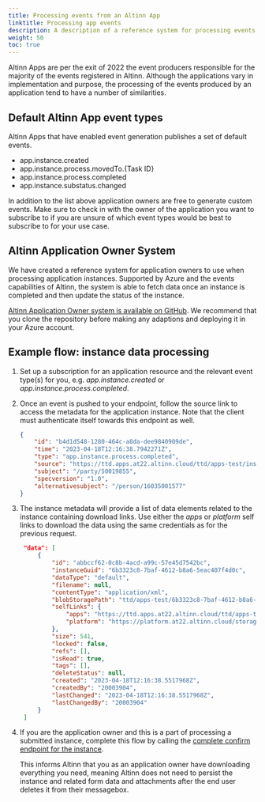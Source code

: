 ```yaml
---
title: Processing events from an Altinn App
linktitle: Processing app events
description: A description of a reference system for processing events from an Altinn App
weight: 50
toc: true
---
```


Altinn Apps are per the exit of 2022 the event producers responsible for the majority of the events registered
in Altinn. Although the applications vary in implementation and purpose, the processing of the events
produced by an application tend to have a number of similarities. 

## Default Altinn App event types

Altinn Apps that have enabled event generation publishes a set of default events.

- app.instance.created
- app.instance.process.movedTo.{Task ID}
- app.instance.process.completed
- app.instance.substatus.changed
  
In addition to the list above application owners are free to generate custom events.
Make sure to check in with the owner of the application you want to subscribe to if you are unsure of 
which event types would be best to subscribe to for your use case. 


## Altinn Application Owner System

We have created a reference system for application owners to use when processing application instances.
Supported by Azure and the events capabilities of Altinn,
the system is able to fetch data once an instance is completed and then update the status of the instance. 

[Altinn Application Owner system is available on GitHub](https://github.com/Altinn/altinn-application-owner-system). 
We recommend that you clone the repository before making any adaptions and deploying it in your Azure account. 


## Example flow: instance data processing

1. Set up a subscription for an application resource and the relevant event type(s) for you,
   e.g. _app.instance.created_ or _app.instance.process.completed_.

2. Once an event is pushed to your endpoint, follow the source link to access the metadata for the application instance.
   Note that the client must authenticate itself towards this endpoint as well.
    ```json {linenos=false,hl_lines=[5]}
    {
        "id": "b4d1d548-1280-464c-a8da-dee9840909de",
        "time": "2023-04-18T12:16:38.7942271Z",
        "type": "app.instance.process.completed",
        "source": "https://ttd.apps.at22.altinn.cloud/ttd/apps-test/instances/50019855/6b3323c8-7baf-4612-b8a6-5eac407f4d0c",
        "subject": "/party/50019855",
        "specversion": "1.0",
        "alternativesubject": "/person/16035001577"
    }
    ```
3. The instance metadata will provide a list of data elements related to the instance containing
   download links. Use either the *apps* or *platform* self links to download the data using the same credentials as 
   for the previous request.
   
   ```json  {linenos=false,hl_lines=[10,11]}      
    "data": [
        {
            "id": "abbccf62-0c8b-4acd-a99c-57e45d7542bc",
            "instanceGuid": "6b3323c8-7baf-4612-b8a6-5eac407f4d0c",
            "dataType": "default",
            "filename": null,
            "contentType": "application/xml",
            "blobStoragePath": "ttd/apps-test/6b3323c8-7baf-4612-b8a6-5eac407f4d0c/data/abbccf62-0c8b-4acd-a99c-57e45d7542bc",
            "selfLinks": {
                "apps": "https://ttd.apps.at22.altinn.cloud/ttd/apps-test/instances/50019855/6b3323c8-7baf-4612-b8a6-5eac407f4d0c/data/abbccf62-0c8b-4acd-a99c-57e45d7542bc",
                "platform": "https://platform.at22.altinn.cloud/storage/api/v1/instances/50019855/6b3323c8-7baf-4612-b8a6-5eac407f4d0c/data/abbccf62-0c8b-4acd-a99c-57e45d7542bc"
            },
            "size": 541,
            "locked": false,
            "refs": [],
            "isRead": true,
            "tags": [],
            "deleteStatus": null,
            "created": "2023-04-18T12:16:38.5517968Z",
            "createdBy": "20003904",
            "lastChanged": "2023-04-18T12:16:38.5517968Z",
            "lastChangedBy": "20003904"
        }
    ]
    ```

4. If you are the application owner and this is a part of processing a submitted instance, complete this flow by 
   calling the 
   [complete confirm endpoint for the instance](/api/apps/spec/#/Instances/post__org___app__instances__instanceOwnerPartyId___instanceGuid__complete). 
   
   This informs Altinn that you as an application owner have downloading everything you need, meaning Altinn 
   does not need to persist the instance and related form data and attachments after the end user deletes it from their 
   messagebox.
